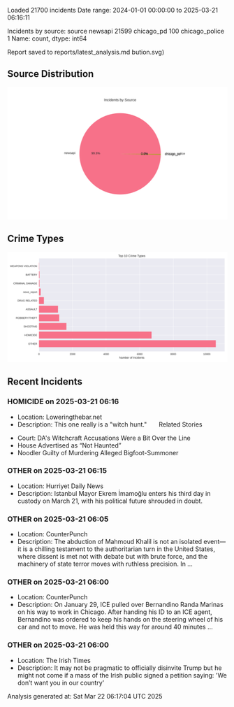 
Loaded 21700 incidents
Date range: 2024-01-01 00:00:00 to 2025-03-21 06:16:11

Incidents by source:
source
newsapi           21599
chicago_pd          100
chicago_police        1
Name: count, dtype: int64

Report saved to reports/latest_analysis.md
bution.svg)

## Source Distribution
![Source Distribution](images/source_distribution.svg)

## Crime Types
![Crime Types](images/crime_types.svg)

## Recent Incidents

### HOMICIDE on 2025-03-21 06:16
- Location: Loweringthebar.net
- Description: This one really is a "witch hunt."       Related Stories
<ul><li>Court: DA's Witchcraft Accusations Were a Bit Over the Line</li><li>House Advertised as “Not Haunted”</li><li>Noodler Guilty of Murdering Alleged Bigfoot-Summoner</li></ul>


### OTHER on 2025-03-21 06:15
- Location: Hurriyet Daily News
- Description: Istanbul Mayor Ekrem İmamoğlu enters his third day in custody on March 21, with his political future shrouded in doubt.


### OTHER on 2025-03-21 06:05
- Location: CounterPunch
- Description: The abduction of Mahmoud Khalil is not an isolated event—it is a chilling testament to the authoritarian turn in the United States, where dissent is met not with debate but with brute force, and the machinery of state terror moves with ruthless precision. In …


### OTHER on 2025-03-21 06:00
- Location: CounterPunch
- Description: On January 29, ICE pulled over Bernandino Randa Marinas on his way to work in Chicago. After handing his ID to an ICE agent, Bernandino was ordered to keep his hands on the steering wheel of his car and not to move. He was held this way for around 40 minutes …


### OTHER on 2025-03-21 06:00
- Location: The Irish Times
- Description: It may not be pragmatic to officially disinvite Trump but he might not come if a mass of the Irish public signed a petition saying: 'We don’t want you in our country'

Analysis generated at: Sat Mar 22 06:17:04 UTC 2025
